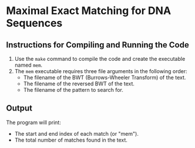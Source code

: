# Maximal Exact Matching for DNA Sequences

## Instructions for Compiling and Running the Code

1. Use the `make` command to compile the code and create the executable named `mem`.
2. The `mem` executable requires three file arguments in the following order:
   - The filename of the BWT (Burrows-Wheeler Transform) of the text.
   - The filename of the reversed BWT of the text.
   - The filename of the pattern to search for.

## Output

The program will print:

- The start and end index of each match (or "mem").
- The total number of matches found in the text.
